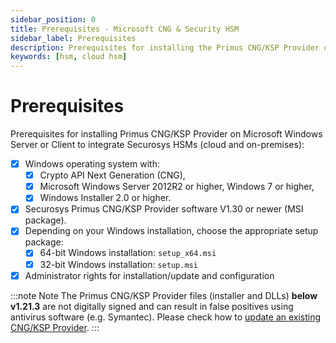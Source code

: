 ```yaml
---
sidebar_position: 0
title: Prerequisites - Microsoft CNG & Security HSM
sidebar_label: Prerequisites
description: Prerequisites for installing the Primus CNG/KSP Provider on Microsoft Windows Server or Client, enabling integration with Securosys Hardware Security Modules (HSMs), both cloud and on-premises.
keywords: [hsm, cloud hsm]
---
```


# Prerequisites

Prerequisites for installing Primus CNG/KSP Provider on Microsoft Windows Server or Client to integrate Securosys HSMs (cloud and on-premises):

- [x] Windows operating system with:
    - [x] Crypto API Next Generation (CNG),
    - [x] Microsoft Windows Server 2012R2 or higher, Windows 7 or higher,
    - [x] Windows Installer 2.0 or higher.
- [x] Securosys Primus CNG/KSP Provider software V1.30 or newer (MSI package).
- [x] Depending on your Windows installation, choose the appropriate setup package:
    - [x] 64-bit Windows installation: `setup_x64.msi`
    - [x] 32-bit Windows installation: `setup.msi`
- [x] Administrator rights for installation/update and configuration

:::note Note
The Primus CNG/KSP Provider files (installer and DLLs) **below v1.21.3** are not digitally signed and can result in false positives using antivirus software (e.g. Symantec). Please check how to [update an existing CNG/KSP Provider](/mscng/Installation/Updating-Upgrading.md).
:::